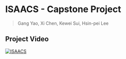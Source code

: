 # ISAACS - Capstone Project

> Gang Yao, Xi Chen, Kewei Sui, Hsin-pei Lee

## Project Video
[![ISAACS](https://yt-embed.herokuapp.com/embed?v=LiW755wVe7k?start=7)](https://www.youtube.com/watch?v=LiW755wVe7k?start=7 "ISAACS")